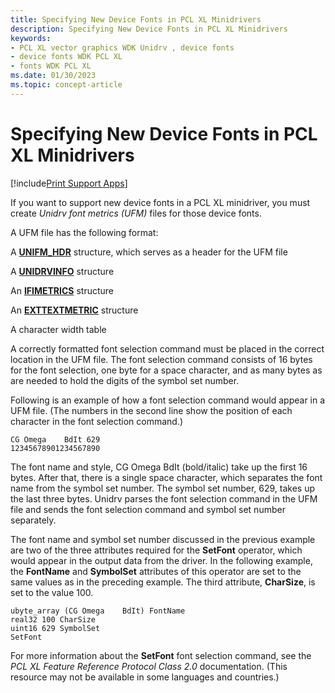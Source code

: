 ```yaml
---
title: Specifying New Device Fonts in PCL XL Minidrivers
description: Specifying New Device Fonts in PCL XL Minidrivers
keywords:
- PCL XL vector graphics WDK Unidrv , device fonts
- device fonts WDK PCL XL
- fonts WDK PCL XL
ms.date: 01/30/2023
ms.topic: concept-article
---
```


# Specifying New Device Fonts in PCL XL Minidrivers

[!include[Print Support Apps](../includes/print-support-apps.md)]

If you want to support new device fonts in a PCL XL minidriver, you must create *Unidrv font metrics (UFM)* files for those device fonts.

A UFM file has the following format:

A [**UNIFM_HDR**](/windows-hardware/drivers/ddi/prntfont/ns-prntfont-_unifm_hdr) structure, which serves as a header for the UFM file

A [**UNIDRVINFO**](/windows-hardware/drivers/ddi/prntfont/ns-prntfont-_unidrvinfo) structure

An [**IFIMETRICS**](/windows/win32/api/winddi/ns-winddi-ifimetrics) structure

An [**EXTTEXTMETRIC**](/windows-hardware/drivers/ddi/prntfont/ns-prntfont-_exttextmetric) structure

A character width table

A correctly formatted font selection command must be placed in the correct location in the UFM file. The font selection command consists of 16 bytes for the font selection, one byte for a space character, and as many bytes as are needed to hold the digits of the symbol set number.

Following is an example of how a font selection command would appear in a UFM file. (The numbers in the second line show the position of each character in the font selection command.)

```UFM
CG Omega    BdIt 629
12345678901234567890
```

The font name and style, CG Omega BdIt (bold/italic) take up the first 16 bytes. After that, there is a single space character, which separates the font name from the symbol set number. The symbol set number, 629, takes up the last three bytes. Unidrv parses the font selection command in the UFM file and sends the font selection command and symbol set number separately.

The font name and symbol set number discussed in the previous example are two of the three attributes required for the **SetFont** operator, which would appear in the output data from the driver. In the following example, the **FontName** and **SymbolSet** attributes of this operator are set to the same values as in the preceding example. The third attribute, **CharSize**, is set to the value 100.

```UFM
ubyte_array (CG Omega    BdIt) FontName
real32 100 CharSize
uint16 629 SymbolSet
SetFont
```

For more information about the **SetFont** font selection command, see the *PCL XL Feature Reference Protocol Class 2.0* documentation. (This resource may not be available in some languages and countries.)
